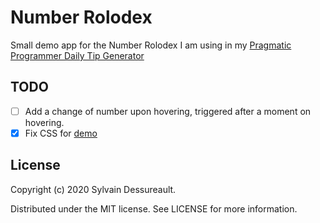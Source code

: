 # Number Rolodex

Small demo app for the Number Rolodex I am using in my [Pragmatic Programmer Daily Tip Generator](https://pragmaticprogrammertips.netlify.app/)

## TODO

- [ ] Add a change of number upon hovering, triggered after a moment on hovering.
- [x] Fix CSS for [demo](https://codepen.io/sylvaindessureault/full/jOebBWq)

## License

Copyright (c) 2020 Sylvain Dessureault.

Distributed under the MIT license. See LICENSE for more information.
